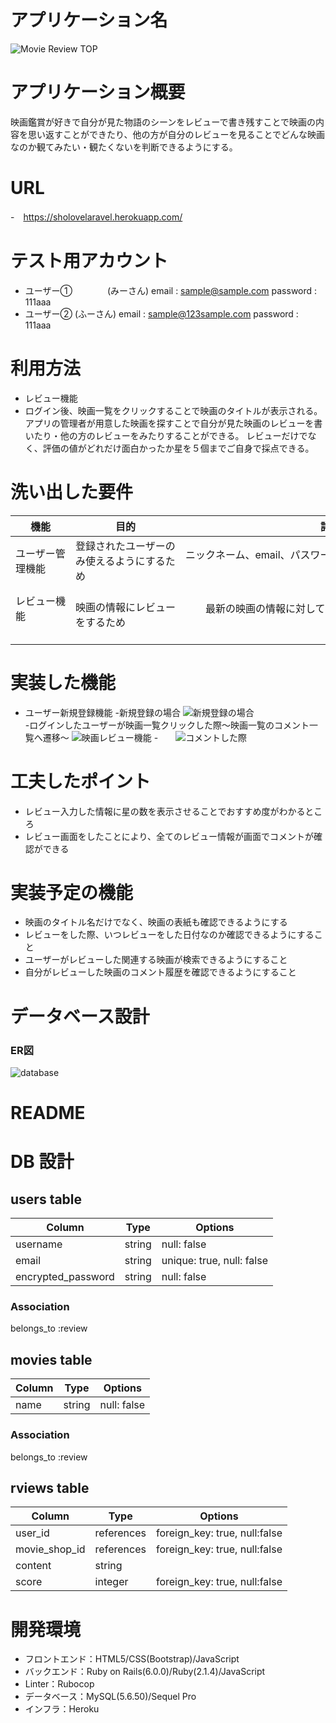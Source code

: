 # アプリケーション名
![Movie Review TOP](https://i.gyazo.com/58ab3546da2bf2c86df1ddff64313d42.png)

# アプリケーション概要
映画鑑賞が好きで自分が見た物語のシーンをレビューで書き残すことで映画の内容を思い返すことができたり、他の方が自分のレビューを見ることでどんな映画なのか観てみたい・観たくないを判断できるようにする。

# URL
-　https://sholovelaravel.herokuapp.com/

# テスト用アカウント
- ユーザー①　　　　(みーさん) 
email : sample@sample.com
password : 111aaa  
- ユーザー②  (ふーさん)
email : sample@123sample.com
password : 111aaa

# 利用方法
- レビュー機能  
- ログイン後、映画一覧をクリックすることで映画のタイトルが表示される。
アプリの管理者が用意した映画を探すことで自分が見た映画のレビューを書いたり・他の方のレビューをみたりすることができる。
レビューだけでなく、評価の値がどれだけ面白かったか星を５個までご自身で採点できる。

# 洗い出した要件

|      機能      |               目的               |                       詳細                       |                   ストーリー                  |
| ------------- | -------------------------------- | ----------------------------------------------- | ------------------------------------------ |
| ユーザー管理機能 | 登録されたユーザーのみ使えるようにするため | ニックネーム、email、パスワードを登録させる 　　　　　　　　　　　　　　　　　　　　　　　　　　　　　| 新規登録をします 　　　　　　　　　　　　　　　　　　　　　　　　　　　　　　　　　　　　　　　　　　　　　　　　　　　　　　　　　　　　|
| レビュー機能 　　　　　| 　　　　　　　　　　映画の情報にレビューをするため 　　　　　　　　　　|　　最新の映画の情報に対してのレビューを残せるようにする 　　　　　　　　　　　　　　　| 　　　　映画情報の結果に対してレビューをするべきであるため　|

# 実装した機能
  - ユーザー新規登録機能
    -新規登録の場合
      ![新規登録の場合](https://i.gyazo.com/54ecbe072c562b9ae58756e286112d84.gif)
　　　　　　　　-ログインしたユーザーが映画一覧クリックした際〜映画一覧のコメント一覧へ遷移〜
      ![映画レビュー機能](https://i.gyazo.com/3f86a2fa5a9c481dbe3a2cca3bd783fa.gif)
    -　　![コメントした際](https://i.gyazo.com/e34dccc108a0adf5d0c5521a845c35b5.gif)
  
# 工夫したポイント
  - レビュー入力した情報に星の数を表示させることでおすすめ度がわかるところ
  - レビュー画面をしたことにより、全てのレビュー情報が画面でコメントが確認ができる

# 実装予定の機能
  - 映画のタイトル名だけでなく、映画の表紙も確認できるようにする
  - レビューをした際、いつレビューをした日付なのか確認できるようにすること
  - ユーザーがレビューした関連する映画が検索できるようにすること
  - 自分がレビューした映画のコメント履歴を確認できるようにすること

# データベース設計
### ER図
![database](https://i.gyazo.com/1a8d2a06540fba95462b5c10f8bd911c.png)






# README

# DB 設計

## users table

| Column             | Type                | Options                              |
|--------------------|---------------------|--------------------------------------|
| username           | string              | null: false                          |
| email              | string              | unique: true, null: false            |
| encrypted_password | string              | null: false                          |

### Association

belongs_to :review

## movies table

| Column             | Type                | Options                              |
|--------------------|---------------------|--------------------------------------|
| name               | string              | null: false                          |


### Association

belongs_to :review

## rviews table

| Column             | Type                | Options                             |
|--------------------|---------------------|-------------------------------------|
| user_id            | references          | foreign_key: true, null:false       |
| movie_shop_id      | references          | foreign_key: true, null:false       |
| content            | string              |                                     |
| score              | integer             | foreign_key: true, null:false       |

# 開発環境
- フロントエンド：HTML5/CSS(Bootstrap)/JavaScript
- バックエンド：Ruby on Rails(6.0.0)/Ruby(2.1.4)/JavaScript
- Linter：Rubocop
- データベース：MySQL(5.6.50)/Sequel Pro
- インフラ：Heroku
